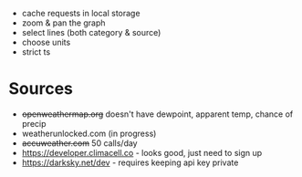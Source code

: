- cache requests in local storage
- zoom & pan the graph
- select lines (both category & source)
- choose units
- strict ts

# Sources

- ~~openweathermap.org~~ doesn't have dewpoint, apparent temp, chance of precip
- weatherunlocked.com (in progress)
- ~~accuweather.com~~ 50 calls/day
- https://developer.climacell.co - looks good, just need to sign up
- https://darksky.net/dev - requires keeping api key private
